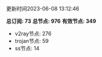 更新时间2023-06-08 13:12:46

**总订阅: 73**
**总节点: 976**
**有效节点: 349**
- v2ray节点: 276
- trojan节点: 59
- ss节点: 14
